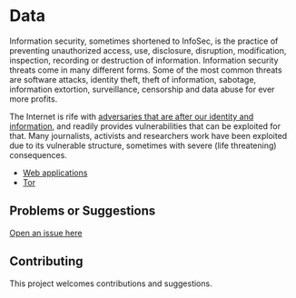 # Data

 Information security, sometimes shortened to InfoSec, is the practice of preventing unauthorized access, use, disclosure, disruption, modification, inspection, recording or destruction of information. Information security threats come in many different forms. Some of the most common threats are software attacks, identity theft, theft of information, sabotage, information extortion, surveillance, censorship and data abuse for ever more profits.

The Internet is rife with [adversaries that are after our identity and information](../../threat-modelling/DA-threat-model/adversaries), and readily provides vulnerabilities that can be exploited for that. Many journalists, activists and researchers work have been exploited due to its vulnerable structure, sometimes with severe (life threatening) consequences. 

* [Web applications](Web-applications.md)
* [Tor](Tor.md)


## Problems or Suggestions

[Open an issue here](https://github.com/tymyrddin/orchard/issues)

## Contributing

This project welcomes contributions and suggestions. 
